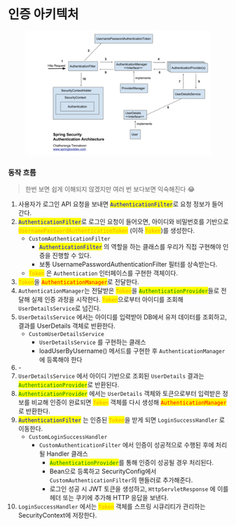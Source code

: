 # 인증 아키텍처

<figure><img src="../../.gitbook/assets/image (20).png" alt=""><figcaption></figcaption></figure>

### 동작 흐름

> 한번 보면 쉽게 이해되지 않겠지만 여러 번 보다보면 익숙해진다 :joy:

1. 사용자가 로그인 API 요청을 보내면 <mark style="color:blue;">`AuthenticationFilter`</mark>로 요청 정보가 들어간다.
2. <mark style="color:blue;">`AuthenticationFilter`</mark>로 로그인 요청이 들어오면, 아이디와 비밀번호를 기반으로 <mark style="color:orange;">`UsernamePasswordAuthenticationToken`</mark> (이하 <mark style="color:orange;">`Token`</mark>)를 생성한다.
   * `CustomAuthenticationFilter`
     * <mark style="color:blue;">`AuthenticationFilter`</mark> 의 역할을 하는 클래스를 우리가 직접 구현해야 인증을 진행할 수 있다.&#x20;
     * 보통 UsernamePasswordAuthenticationFilter 필터를 상속받는다.
   * &#x20;<mark style="color:orange;">`Token`</mark> 은 `Authentication` 인터페이스를 구현한 객체이다.
3. <mark style="color:orange;">`Token`</mark>을 <mark style="color:red;">`AuthenticationManager`</mark>로 전달한다.
4. `AuthenticationManager`는 전달받은 <mark style="color:orange;">`Token`</mark>을 <mark style="color:green;">`AuthenticationProvider`</mark>들로 전달해 실제 인증 과정을 시작한다. <mark style="color:orange;">`Token`</mark>으로부터 아이디를 조회해 `UserDetailsService`로 넘긴다.
5. `UserDetailsService` 에서는 아이디를 입력받아 DB에서 유저 데이터를 조회하고, 결과를 UserDetails 객체로 반환한다.
   * `CustomUserDetailsService`
     * `UserDetailsService` 를 구현하는 클래스
     * loadUserByUsername() 메서드를 구현한 후 `AuthenticationManager` 에 등록해야 한다
6. \-
7. `UserDetailsService` 에서 아이디 기반으로 조회된 `UserDetails` 결과는 <mark style="color:green;">`AuthenticationProvider`</mark>로 반환된다.
8. <mark style="color:green;">`AuthenticationProvider`</mark> 에서는 `UserDetails` 객체와  토큰으로부터 입력받은 정보를 비교해 인증이 완료되면 <mark style="color:orange;">`Token`</mark> 객체를 다시 생성해 <mark style="color:red;">`AuthenticationManager`</mark>로 반환한다.
9. <mark style="color:blue;">`AuthenticationFilter`</mark> 는 인증된 <mark style="color:orange;">`Token`</mark>을 받게 되면 `LoginSuccessHandler` 로 이동한다.
   * `CustomLoginSuccessHandler`
     * `CustomAuthenticationFilter` 에서 인증이 성공적으로 수행된 후에 처리될 Handler 클래스
       * <mark style="color:green;">`AuthenticationProvider`</mark>를 통해 인증이 성공될 경우 처리된다.
       * Bean으로 등록하고 SecurityConfig에서 `CustomAuthenticationFilter`의 핸들러로 추가해준다.
       * 로그인 성공 시 JWT 토큰을 생성하고, `HttpServletResponse` 에 이를 헤더 또는 쿠키에 추가해 HTTP 응답을 보낸다.
10. `LoginSuccessHandler` 에서는 <mark style="color:orange;">`Token`</mark> 객체를 스프링 시큐리티가 관리하는 SecurityContext에 저장한다.

